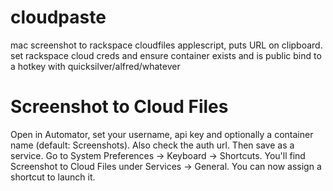 cloudpaste
==========

mac screenshot to rackspace cloudfiles applescript, puts URL on clipboard.
set rackspace cloud creds and ensure container exists and is public
bind to a hotkey with quicksilver/alfred/whatever

Screenshot to Cloud Files
=========================

Open in Automator, set your username, api key and optionally a container name (default: Screenshots). Also check the auth url. Then save as a service.
Go to System Preferences -> Keyboard -> Shortcuts. You'll find Screenshot to Cloud Files under Services -> General. You can now assign a shortcut to launch it.
